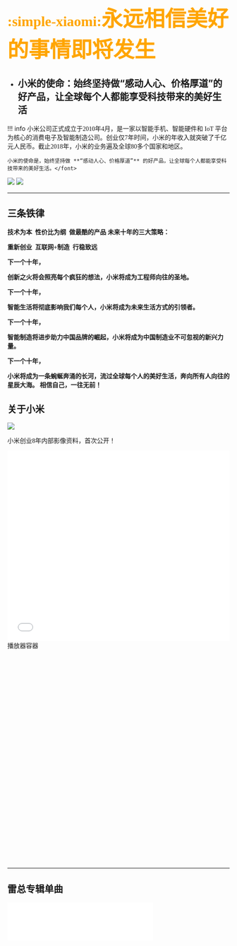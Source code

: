
<font face="宋体" color=orange size=6><b>:simple-xiaomi:</font><font face="宋体" color=orange size=7>永远相信美好的事情即将发生</b> </font>

- <h2>小米的使命：始终坚持做“感动人心、价格厚道”的好产品，让全球每个人都能享受科技带来的美好生活</h2>

!!! info
    <font face="宋体" >小米公司正式成立于2010年4月，是一家以智能手机、智能硬件和 IoT 平台为核心的消费电子及智能制造公司。创业仅7年时间，小米的年收入就突破了千亿元人民币。截止2018年，小米的业务遍及全球80多个国家和地区。  

    小米的使命是，始终坚持做 **“感动人心、价格厚道”** 的好产品，让全球每个人都能享受科技带来的美好生活。</font>
![](https://cdn.cnbj1.fds.api.mi-img.com/mi-mall/c6f46fb63c119d83d2b4b38505fffbcd.jpg?w=1226&h=450)
![](https://cdn.cnbj1.fds.api.mi-img.com/mi-mall/8dda571ff4ae30170d4300e177f62af7.jpg?w=1226&h=768)
***
## 三条铁律
**技术为本  性价比为纲  做最酷的产品**
<b>
未来十年的三大策略：

重新创业  互联网+制造  行稳致远

下一个十年，

创新之火将会照亮每个疯狂的想法，小米将成为工程师向往的圣地。

下一个十年，

智能生活将彻底影响我们每个人，小米将成为未来生活方式的引领者。

下一个十年，

智能制造将进步助力中国品牌的崛起，小米将成为中国制造业不可忽视的新兴力量。

下一个十年，

小米将成为一条蜿蜒奔涌的长河，流过全球每个人的美好生活，奔向所有人向往的星辰大海。
</b>
**相信自己，一往无前！**

## 关于小米
<!-- [关于小米](https://cdn.cnbj1.fds.api.mi-img.com/staticsfile/pc/about/struggle.mp4) -->
<!-- ![xiaomi](https://user-assets.sxlcdn.com/images/951476/FhDY4DJUZ76Xz3CJ6sdjBLIZV-si.jpg?imageMogr2/strip/auto-orient/thumbnail/1920x9000%3E/quality/90!/interlace/1/format/jpeg) -->

<a href="https://cdn.cnbj1.fds.api.mi-img.com/staticsfile/pc/about/struggle.mp4">
    <img src="https://user-assets.sxlcdn.com/images/951476/FhDY4DJUZ76Xz3CJ6sdjBLIZV-si.jpg?imageMogr2/strip/auto-orient/thumbnail/1920x9000%3E/quality/90!/interlace/1/format/jpeg" >
  </a>

<!-- <iframe  src="https://cdn.cnbj1.fds.api.mi-img.com/staticsfile/pc/about/struggle.mp4" scrolling="no" border="0" frameborder="no" framespacing="0" allowfullscreen="true" style="width: 720px; height: 400px; max-width: 100%"></iframe>   -->
小米创业8年内部影像资料，首次公开！

<iframe src="//player.bilibili.com/player.html?aid=27087520&bvid=BV1Ps411E7w6&cid=46647207&page=1" scrolling="no" border="0" frameborder="no" framespacing="0" allowfullscreen="true" style="width: 640px; height: 430px; max-width: 100%"> </iframe>

<!-- <iframe frameborder=0 border="0" marginwidth="0" marginheight="0" scrolling="no" height=720 width=1280 src="https://cdn.cnbj1.fds.api.mi-img.com/staticsfile/pc/about/struggle.mp4"></iframe> -->

<link type="text/css" rel="stylesheet" href="ckplayer/css/ckplayer.css" />
<script type="text/javascript" src="ckplayer/js/ckplayer.js" charset="UTF-8"></script>
<div class="video" style="width: 640px;height: 500px;">播放器容器</div>
<script type="text/javascript">
    //定义一个变量：videoObject，用来做为视频初始化配置
    var videoObject = {
        container: '.video', //“#”代表容器的ID，“.”或“”代表容器的class
        smallWindows:null,//是否启用小窗口模式
        poster: 'https://cdn.cnbj1.fds.api.mi-img.com/mi-mall/c6f46fb63c119d83d2b4b38505fffbcd.jpg?w=1226&h=450',//封面图片地址
        webFull:true,//是否启用页面全屏按钮，默认不启用
        video: 'https://cdn.cnbj1.fds.api.mi-img.com/staticsfile/pc/about/struggle.mp4'//视频地址
    };
    var player = new ckplayer(videoObject);//初始化播放器
</script>

***

## 雷总专辑单曲

<iframe frameborder="no" border="0" marginwidth="0" marginheight="0" width=330 height=86 src="//music.163.com/outchain/player?type=2&id=31814005&auto=0&height=66"></iframe>

<!-- height=720 width=1280 -->